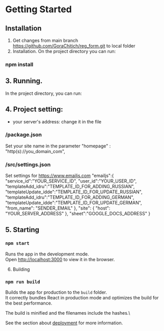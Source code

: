 # Getting Started

## Installation
1. Get changes from main branch https://github.com/GoraChitich/reg_form.git to local folder
2. Installation. On the project directory you can run:
### npm install
## 3. Running. 
In the project directory, you can run:

## 4. Project setting:
- your server's address: change it in the file 
### /package.json
Set your site name in the parameter "homepage" :  "http(s)://you_domain_com",

### /src/settings.json
Set settings for https://www.emailjs.com
      "emailjs":{
        "service_id":"YOUR_SERVICE_ID",
        "user_id":"YOUR_USER_ID",
        "templateAdd_idru":"TEMPLATE_ID_FOR_ADDING_RUSSIAN",
        "templateUpdate_idde":"TEMPLATE_ID_FOR_UPDATE_RUSSIAN",
        "templateAdd_idru":"TEMPLATE_ID_FOR_ADDING_GERMAN",
        "templateUpdate_idde":"TEMPLATE_ID_FOR_UPDATE_GERMAN",
        "from_name": "SENDER_EMAIL"
    },
    "site": {
         "host": "YOUR_SERVER_ADDRESS"
    },
    "sheet":"GOOGLE_DOCS_ADDRESS"
}

## 5. Starting
### `npm start`

Runs the app in the development mode.\
Open [http://localhost:3000](http://localhost:3000) to view it in the browser.

6. Building 
### `npm run build`

Builds the app for production to the `build` folder.\
It correctly bundles React in production mode and optimizes the build for the best performance.

The build is minified and the filenames include the hashes.\

See the section about [deployment](https://facebook.github.io/create-react-app/docs/deployment) for more information.
